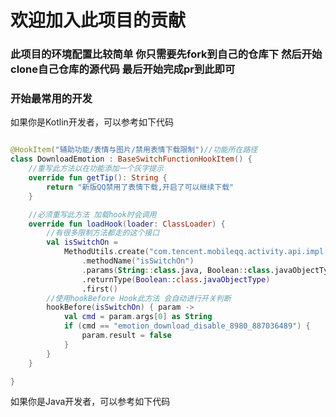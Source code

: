 # 欢迎加入此项目的贡献

### 此项目的环境配置比较简单 你只需要先fork到自己的仓库下 然后开始clone自己仓库的源代码 最后开始完成pr到此即可

### 开始最常用的开发

如果你是Kotlin开发者，可以参考如下代码

```kotlin

@HookItem("辅助功能/表情与图片/禁用表情下载限制")//功能所在路径
class DownloadEmotion : BaseSwitchFunctionHookItem() {
    //重写此方法以在功能添加一个灰字提示
    override fun getTip(): String {
        return "新版QQ禁用了表情下载,开启了可以继续下载"
    }

    //必须重写此方法 加载hook时会调用
    override fun loadHook(loader: ClassLoader) {
        //有很多限制方法都走的这个接口
        val isSwitchOn =
            MethodUtils.create("com.tencent.mobileqq.activity.api.impl.UnitedConfigImpl")
                .methodName("isSwitchOn")
                .params(String::class.java, Boolean::class.javaObjectType)
                .returnType(Boolean::class.javaObjectType)
                .first()
        //使用hookBefore Hook此方法 会自动进行开关判断
        hookBefore(isSwitchOn) { param ->
            val cmd = param.args[0] as String
            if (cmd == "emotion_download_disable_8980_887036489") {
                param.result = false
            }
        }
    }

}
```
如果你是Java开发者，可以参考如下代码

```java

```

